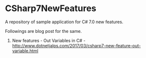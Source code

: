 # CSharp7NewFeatures
A repository of sample application for C# 7.0 new features.

Followings are blog post for the same.

1) New features - Out Variables in C# - http://www.dotnetjalps.com/2017/03/csharp7-new-feature-out-variable.html
  
